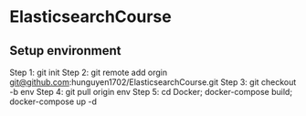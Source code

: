 # ElasticsearchCourse

## Setup environment

Step 1: git init
Step 2: git remote add orgin git@github.com:hunguyen1702/ElasticsearchCourse.git
Step 3: git checkout -b env
Step 4: git pull origin env
Step 5: cd Docker; docker-compose build; docker-compose up -d
